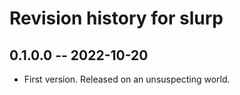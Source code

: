 # Revision history for slurp

## 0.1.0.0 -- 2022-10-20

* First version. Released on an unsuspecting world.
